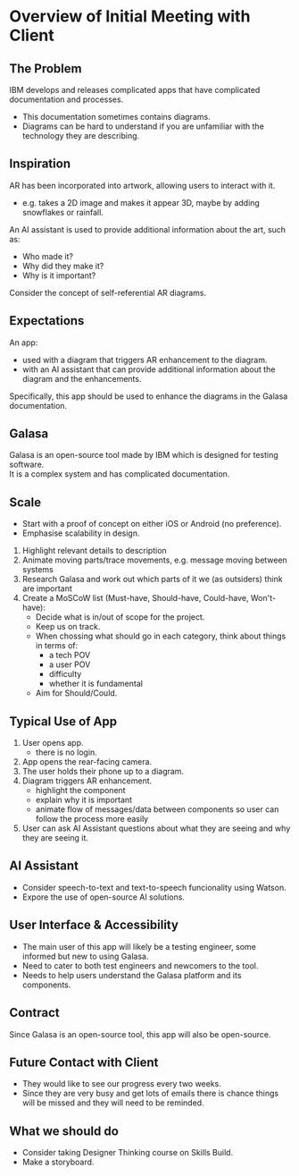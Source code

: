 # Overview of Initial Meeting with Client

## The Problem

IBM develops and releases complicated apps that have complicated documentation and processes.

* This documentation sometimes contains diagrams.
* Diagrams can be hard to understand if you are unfamiliar with the technology they are describing.

## Inspiration

AR has been incorporated into artwork, allowing users to interact with it.

* e.g. takes a 2D image and makes it appear 3D, maybe by adding snowflakes or rainfall.
  
An AI assistant is used to provide additional information about the art, such as:

* Who made it?
* Why did they make it?
* Why is it important?

Consider the concept of self-referential AR diagrams.

## Expectations

An app:

* used with a diagram that triggers AR enhancement to the diagram.
* with an AI assistant that can provide additional information about the diagram and the enhancements.

Specifically, this app should be used to enhance the diagrams in the Galasa documentation.

## Galasa

Galasa is an open-source tool made by IBM which is designed for testing software.  
It is a complex system and has complicated documentation.

## Scale

* Start with a proof of concept on either iOS or Android (no preference).
* Emphasise scalability in design.

1. Highlight relevant details to description
2. Animate moving parts/trace movements, e.g. message moving between systems
3. Research Galasa and work out which parts of it we (as outsiders) think are important
4. Create a MoSCoW list (Must-have, Should-have, Could-have, Won't-have):
    * Decide what is in/out of scope for the project.
    * Keep us on track.
    * When chossing what should go in each category, think about things in terms of:
        * a tech POV
        * a user POV
        * difficulty
        * whether it is fundamental
    * Aim for Should/Could.

## Typical Use of App

1. User opens app.
    * there is no login.
2. App opens the rear-facing camera.
3. The user holds their phone up to a diagram.
4. Diagram triggers AR enhancement.
    * highlight the component
    * explain why it is important
    * animate flow of messages/data between components so user can follow the process more easily
5. User can ask AI Assistant questions about what they are seeing and why they are seeing it.

## AI Assistant

* Consider speech-to-text and text-to-speech funcionality using Watson.
* Expore the use of open-source AI solutions.

## User Interface & Accessibility

* The main user of this app will likely be a testing engineer, some informed but new to using Galasa.
* Need to cater to both test engineers and newcomers to the tool.
* Needs to help users understand the Galasa platform and its components.

## Contract

Since Galasa is an open-source tool, this app will also be open-source.

## Future Contact with Client

* They would like to see our progress every two weeks.
* Since they are very busy and get lots of emails there is chance things will be missed and they will need to be reminded.

## What we should do

* Consider taking Designer Thinking course on Skills Build.
* Make a storyboard.
